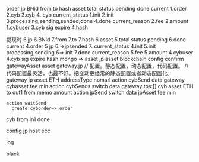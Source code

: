 order
  jp
    BNid
    from
    to
    hash
    asset
  total
  status pending done
  current 1.order  2.cyb  3.cyb  4. cyb
  current_status 1.init  2.init 3.processing,sending,sended,done 4.done
  current_reason 
  2.fee
  2.amount
  1.cybuser
  3.cyb
    sig
    expire
    4.hash

  提现时
    6.jp
      6.BNid
      7.from
      7.to
      7.hash
      6.asset
    5.total
    status pending 6.done
    current 4.order  5 jp  6.=>jpsended 7.
    current_status 4.init  5.init processing,sending  6=> init 7.done
    current_reason 
    5.fee
    5.amount
    4.cybuser
    4.cyb
      sig
      expire
      hash
mongo => 
asset
  jp
    asset
    blockchain
  config
    confirm
gatewayAsset
  asset
  gateway.jp
// 配置。静态配置，动态配置，代码配置。
// 代码配置最灵活，也最不好。把变动更经常的静态配置或者动态配置化。
gateway
  jp
    asset ETH
    addressType  nomarl
    action cybSend
    data
      gateway
      cybasset
      fee
      min
    action cybSends 
    switch
    data
      gateway
      tos:[]
  cyb
    asset ETH
    to  out1
    from
    memo
    amount
    action jpSend
    switch
    data
      jpAsset
      fee
      min

    action waitSend
      create cyborder=> order
  
  cyb
    from  in1
    done

config
  jp
    host
    ecc

log

black

